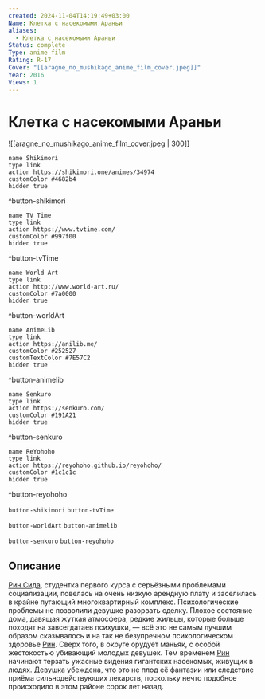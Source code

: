 ```yaml
---
created: 2024-11-04T14:19:49+03:00
Name: Клетка с насекомыми Араньи
aliases:
  - Клетка с насекомыми Араньи
Status: complete
Type: anime film
Rating: R-17
Cover: "[[aragne_no_mushikago_anime_film_cover.jpeg]]"
Year: 2016
Views: 1
---
```


# Клетка с насекомыми Араньи

![[aragne_no_mushikago_anime_film_cover.jpeg | 300]]

```button
name Shikimori
type link
action https://shikimori.one/animes/34974
customColor #4682b4
hidden true
```
^button-shikimori

```button
name TV Time
type link
action https://www.tvtime.com/
customColor #997f00
hidden true
```
^button-tvTime

```button
name World Art
type link
action http://www.world-art.ru/
customColor #7a0000
hidden true
```
^button-worldArt

```button
name AnimeLib
type link
action https://anilib.me/
customColor #252527
customTextColor #7E57C2
hidden true
```
^button-animelib

```button
name Senkuro
type link
action https://senkuro.com/
customColor #191A21
hidden true
```
^button-senkuro

```button
name ReYohoho
type link
action https://reyohoho.github.io/reyohoho/
customColor #1c1c1c
hidden true
```
^button-reyohoho

`button-shikimori` `button-tvTime`

`button-worldArt` `button-animelib`

`button-senkuro` `button-reyohoho`

## Описание

[Рин Сида](https://shikimori.one/characters/163255-rin-shida), студентка первого курса с серьёзными проблемами социализации, повелась на очень низкую арендную плату и заселилась в крайне пугающий многоквартирный комплекс. Психологические проблемы не позволили девушке разорвать сделку. Плохое состояние дома, давящая жуткая атмосфера, редкие жильцы, которые больше походят на завсегдатаев психушки, — всё это не самым лучшим образом сказывалось и на так не безупречном психологическом здоровье [Рин](https://shikimori.one/characters/163255-rin-shida). Сверх того, в округе орудует маньяк, с особой жестокостью убивающий молодых девушек. Тем временем [Рин](https://shikimori.one/characters/163255-rin-shida) начинают терзать ужасные видения гигантских насекомых, живущих в людях. Девушка убеждена, что это не плод её фантазии или следствие приёма сильнодействующих лекарств, поскольку нечто подобное происходило в этом районе сорок лет назад.
